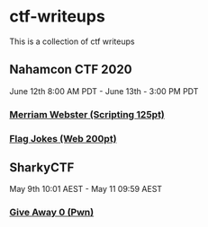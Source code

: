 # ctf-writeups
This is a collection of ctf writeups  

## Nahamcon CTF 2020
June 12th 8:00 AM PDT - June 13th - 3:00 PM PDT  
  
### [Merriam Webster (Scripting 125pt)](https://github.com/aroughneck-bko/ctf-writeups/tree/master/nahamcon2020/merriam_webster)
### [Flag Jokes (Web 200pt)](https://github.com/aroughneck-bko/ctf-writeups/tree/master/nahamcon2020/flag_jokes)

## SharkyCTF
May 9th 10:01 AEST - May 11 09:59 AEST

### [Give Away 0 (Pwn)](https://github.com/aroughneck-bko/ctf-writeups/tree/master/sharkyCTF2020/give_away_0)
